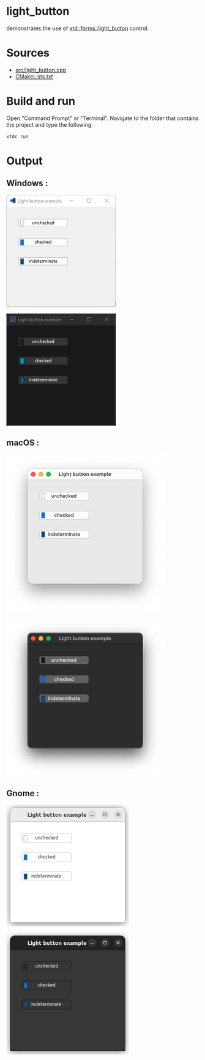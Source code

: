 # light_button

demonstrates the use of [xtd::forms::light_button](https://codedocs.xyz/gammasoft71/xtd/classxtd_1_1forms_1_1light__button.html) control.

# Sources

* [src/light_button.cpp](src/light_button.cpp)
* [CMakeLists.txt](CMakeLists.txt)

# Build and run

Open "Command Prompt" or "Terminal". Navigate to the folder that contains the project and type the following:

```shell
xtdc run
```

# Output

## Windows :

![Screenshot](../../../../docs/pictures/examples/light_button_w.png)

![Screenshot](../../../../docs/pictures/examples/light_button_wd.png)

## macOS :

![Screenshot](../../../../docs/pictures/examples/light_button_m.png)

![Screenshot](../../../../docs/pictures/examples/light_button_md.png)

## Gnome :

![Screenshot](../../../../docs/pictures/examples/light_button_g.png)

![Screenshot](../../../../docs/pictures/examples/light_button_gd.png)
